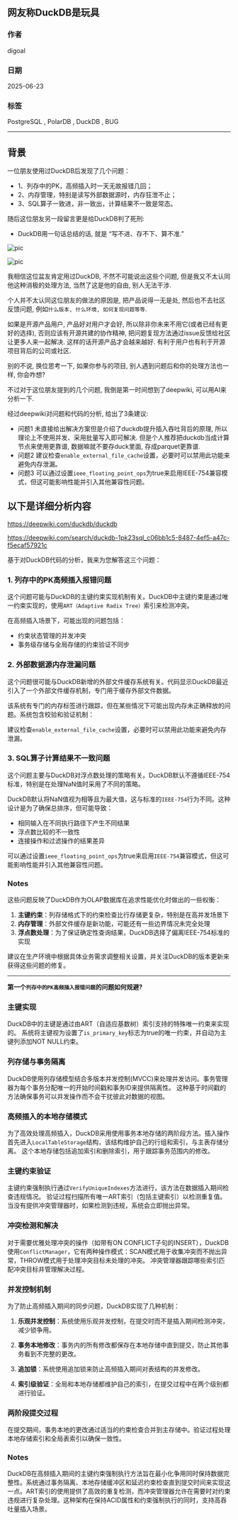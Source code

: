 ## 网友称DuckDB是玩具  
          
### 作者          
digoal          
          
### 日期          
2025-06-23          
          
### 标签          
PostgreSQL , PolarDB , DuckDB , BUG  
          
----          
          
## 背景   
  
一位朋友使用过DuckDB后发现了几个问题：   
- 1、列存中的PK，高频插入时一天无故报错几回；  
- 2、内存管理，特别是读写外部数据源时，内存狂泄不止；  
- 3、SQL算子一致进，非一致出，计算结果不一致是常态。  
  
随后这位朋友另一段留言更是给DuckDB判了死刑:  
- DuckDB用一句话总结的话, 就是 “写不进、存不下、算不准.”     
  
![pic](20250623_01_pic_001.jpg)  
  
![pic](20250623_01_pic_002.jpg)  
    
我相信这位盆友肯定用过DuckDB, 不然不可能说出这些个问题, 但是我又不太认同他这种消极的处理方法, 当然了这是他的自由, 别人无法干涉.   
   
个人并不太认同这位朋友的做法的原因是, 把产品说得一无是处, 然后也不去社区反馈问题, 例如`什么版本, 什么环境, 如何复现问题等等`.    
  
如果是开源产品用户, 产品好对用户才会好, 所以除非你未来不用它(或者已经有更好的选择), 否则应该有开源共建的协作精神, 把问题复现方法通过issue反馈给社区让更多人来一起解决. 这样的话开源产品才会越来越好. 有利于用户也有利于开源项目背后的公司或社区.    
   
别的不说, 换位思考一下, 如果你参与的项目, 别人遇到问题后和你的处理方法也一样, 你会咋想?   
  
不过对于这位朋友提到的几个问题, 我倒是第一时间想到了deepwiki, 可以用AI来分析一下.   
  
经过deepwiki对问题和代码的分析, 给出了3条建议:   
- 问题1 未直接给出解决方案但是介绍了duckdb提升插入吞吐背后的原理, 所以理论上不使用并发、采用批量写入即可解决. 但是个人推荐把duckdb当成计算节点来使用更靠谱, 数据嘛就不要存duck里面, 存成parquet更靠谱.   
- 问题2 建议检查`enable_external_file_cache`设置，必要时可以禁用此功能来避免内存泄漏。  
- 问题3 可以通过设置`ieee_floating_point_ops`为true来启用IEEE-754兼容模式，但这可能影响性能并引入其他兼容性问题。  
    
## 以下是详细分析内容  
https://deepwiki.com/duckdb/duckdb   
  
https://deepwiki.com/search/duckdb-1pk23sql_c06bb1c5-8487-4ef5-a47c-f5ecaf57921c  
  
  
基于对DuckDB代码的分析，我来为您解答这三个问题：  
  
### 1. 列存中的PK高频插入报错问题  
  
这个问题可能与DuckDB的主键约束实现机制有关。DuckDB中主键约束是通过唯一约束实现的，使用`ART（Adaptive Radix Tree）`索引来检测冲突。   
  
在高频插入场景下，可能出现的问题包括：  
- 约束状态管理的并发冲突  
- 事务级存储与全局存储的约束验证不同步   
  
### 2. 外部数据源内存泄漏问题  
  
这个问题很可能与DuckDB新增的外部文件缓存系统有关。代码显示DuckDB最近引入了一个外部文件缓存机制，专门用于缓存外部文件数据。   
  
该系统有专门的内存标签进行跟踪，但在某些情况下可能出现内存未正确释放的问题。系统包含校验和验证机制：   
  
建议检查`enable_external_file_cache`设置，必要时可以禁用此功能来避免内存泄漏。  
  
### 3. SQL算子计算结果不一致问题  
  
这个问题主要与DuckDB对浮点数处理的策略有关。DuckDB默认不遵循IEEE-754标准，特别是在处理NaN值时采用了不同的策略。   
  
DuckDB默认将NaN值视为相等且为最大值，这与标准的`IEEE-754`行为不同。这种设计是为了确保总排序，但可能导致：  
- 相同输入在不同执行路径下产生不同结果  
- 浮点数比较的不一致性  
- 连接操作和过滤操作的结果差异  
  
可以通过设置`ieee_floating_point_ops`为true来启用`IEEE-754`兼容模式，但这可能影响性能并引入其他兼容性问题。  
  
### Notes  
  
这些问题反映了DuckDB作为OLAP数据库在追求性能优化时做出的一些权衡：  
  
1. **主键约束**：列存储格式下的约束检查比行存储更复杂，特别是在高并发场景下  
2. **内存管理**：外部文件缓存是新功能，可能还有一些边界情况未完全处理  
3. **浮点数处理**：为了保证确定性查询结果，DuckDB选择了偏离IEEE-754标准的实现  
  
建议在生产环境中根据具体业务需求调整相关设置，并关注DuckDB的版本更新来获得这些问题的修复。  
  
---   
  
<b> 第一个`列存中的PK高频插入报错问题`的问题如何规避?  </b>    
  
### 主键实现  
  
DuckDB中的主键是通过由ART（自适应基数树）索引支持的特殊唯一约束来实现的。  系统将主键视为设置了`is_primary_key`标志为true的唯一约束，并自动为主键列添加NOT NULL约束。  
  
### 列存储与事务隔离  
  
DuckDB使用列存储模型结合多版本并发控制(MVCC)来处理并发访问。事务管理器为每个事务分配唯一的开始时间戳和事务ID来提供隔离性。  这种基于时间戳的方法确保事务可以并发操作而不会干扰彼此对数据的视图。  
  
### 高频插入的本地存储模式  
  
为了高效处理高频插入，DuckDB采用使用事务本地存储的两阶段方法。插入操作首先进入`LocalTableStorage`结构，该结构维护自己的行组和索引，与主表存储分离。  这个本地存储包括追加索引和删除索引，用于跟踪事务范围内的修改。  
  
### 主键约束验证  
  
主键约束强制执行通过`VerifyUniqueIndexes`方法进行，该方法在数据插入期间检查违规情况。  验证过程扫描所有唯一ART索引（包括主键索引）以检测重复值。当没有提供冲突管理器时，如果检测到违规，系统会立即抛出异常。  
  
### 冲突检测和解决  
  
对于需要优雅处理冲突的操作（如带有ON CONFLICT子句的INSERT），DuckDB使用`ConflictManager`，它有两种操作模式：SCAN模式用于收集冲突而不抛出异常，THROW模式用于处理冲突目标未处理的冲突。  冲突管理器跟踪哪些索引匹配冲突目标并管理解决过程。   
  
### 并发控制机制  
  
为了防止高频插入期间的同步问题，DuckDB实现了几种机制：  
  
1. **乐观并发控制**：系统使用乐观并发控制，在提交时而不是插入期间检测冲突，减少锁争用。  
  
2. **事务本地修改**：事务内的所有修改都保存在本地存储中直到提交，防止其他事务看到不完整的更改。    
  
3. **追加锁**：系统使用追加锁来防止高频插入期间对表结构的并发修改。    
  
4. **索引级验证**：全局和本地存储都维护自己的索引，在提交过程中在两个级别都进行验证。  
  
### 两阶段提交过程  
  
在提交期间，事务本地的更改通过适当的约束检查合并到主存储中。验证过程处理本地存储索引和全局表索引以确保一致性。    
  
### Notes  
  
DuckDB在高频插入期间的主键约束强制执行方法旨在最小化争用同时保持数据完整性。系统通过事务隔离、本地存储缓冲区和延迟约束检查直到提交时间来实现这一点。ART索引的使用提供了高效的重复检测，而冲突管理器允许在需要时对约束违规进行复杂处理。这种架构在保持ACID属性和约束强制执行的同时，支持高吞吐量插入场景。  
  
     
